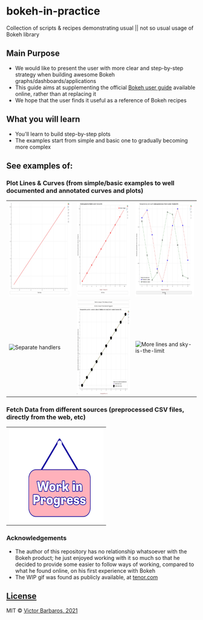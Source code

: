 # bokeh-in-practice

Collection of scripts & recipes demonstrating usual || not so usual usage of Bokeh library

## Main Purpose

* We would like to present the user with more clear and step-by-step strategy when building awesome Bokeh
  graphs/dashboards/applications
* This guide aims at supplementing the
  official [Bokeh user guide](https://docs.bokeh.org/en/latest/docs/user_guide.html)
  available online, rather than at replacing it
* We hope that the user finds it useful as a reference of Bokeh recipes

## What you will learn

* You'll learn to build step-by-step plots
* The examples start from simple and basic one to gradually becoming more complex

## See examples of:

### Plot Lines & Curves (from simple/basic examples to well documented and annotated curves and plots)

  <table>
  <tr>
    <td> <img src="images/lines/a_bokeh_simple_line.gif"  alt="Simple line" width="250px" height="250px" title="Simple line"></td>
    <td><img src="images/lines/b_bokeh_well_documented_line.gif" alt="Well documented line" width=250px height=250px title="Well documented line"></td>
    <td><img src="images/lines/c_bokeh_two_lines.gif" alt="Two different lines" width=250px height=250px title="Two lines"></td>
  </tr>
  <tr>
    <td> <img src="images/lines/d_bokeh_two_lines_separate_handler.gif"  alt="Separate handlers" width="250px" height="250px" title="Handler function for each line"></td>
    <td><img src="images/lines/e_bokeh_two_lines_data_source.gif" alt="Clean DataSource usage" width=250px height=250px title="Clean DataSource usage"></td>
    <td><img src="images/lines/f_three_lines.gif" alt="More lines and sky-is-the-limit" width=250px height=250px title="More lines and sky-is-the-limit"></td>
  </tr>
  </table>

### Fetch Data from different sources (preprocessed CSV files, directly from the web, etc)

  <table>
  <tr>
    <td><img src="images/lines/work-work-in-progress.gif" alt="WIP" width=250px height=250px title="WIP"></td>
  </tr>
  </table>


### Acknowledgements

* The author of this repository has no relationship whatsoever with the Bokeh product; he just enjoyed working with it
  so much so that he decided to provide some easier to follow ways of working, compared to what he found online, on his
  first experience with Bokeh
* The WIP gif was found as publicly available,
  at [tenor.com](https://tenor.com/view/work-work-in-progress-wip-hurray-design-in-progress-gif-18632420)

## [License](https://github.com/vBarbaros/bokeh-in-practice/blob/main/LICENSE)

MIT © [Victor Barbaros, 2021](https://github.com/vBarbaros)

